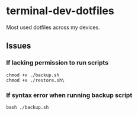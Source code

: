 # terminal-dev-dotfiles
Most used dotfiles across my devices.

## Issues

### If lacking permission to run scripts
```
chmod +x ./backup.sh
chmod +x ./restore.sh\
```

### If syntax error when running backup script
```
bash ./backup.sh
```
